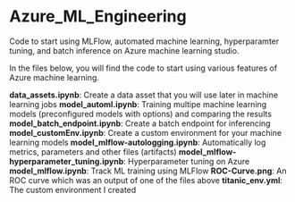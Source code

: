 # Azure_ML_Engineering
Code to start using MLFlow, automated machine learning, hyperparamter tuning, and batch inference on Azure machine learning studio.

In the files below, you will find the code to start using various features of Azure machine learning.

**data_assets.ipynb**: Create a data asset that you will use later in machine learning jobs
**model_automl.ipynb**: Training multipe machine learning models (preconfigured models with options) and comparing the results
**model_batch_endpoint.ipynb**: Create a batch endpoint for inferencing
**model_customEnv.ipynb**: Create a custom environment for your machine learning models
**model_mlflow-autologging.ipynb**: Automatically log metrics, parameters and other files (artifacts) 
**model_mlflow-hyperparameter_tuning.ipynb**: Hyperparameter tuning on Azure
**model_mlflow.ipynb**: Track ML training using MLFlow
**ROC-Curve.png**: An ROC curve which was an output of one of the files above
**titanic_env.yml**: The custom environment I created
